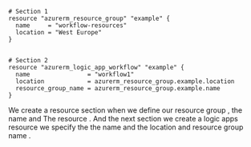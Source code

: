 ```
# Section 1
resource "azurerm_resource_group" "example" {
  name     = "workflow-resources"
  location = "West Europe"
}


# Section 2
resource "azurerm_logic_app_workflow" "example" {
  name                = "workflow1"
  location            = azurerm_resource_group.example.location
  resource_group_name = azurerm_resource_group.example.name
}

```

We create a resource section when we define our resource group , the name and The resource .
And the next section we create a logic apps resource we specify the the name and the location and 
resource group name . 
